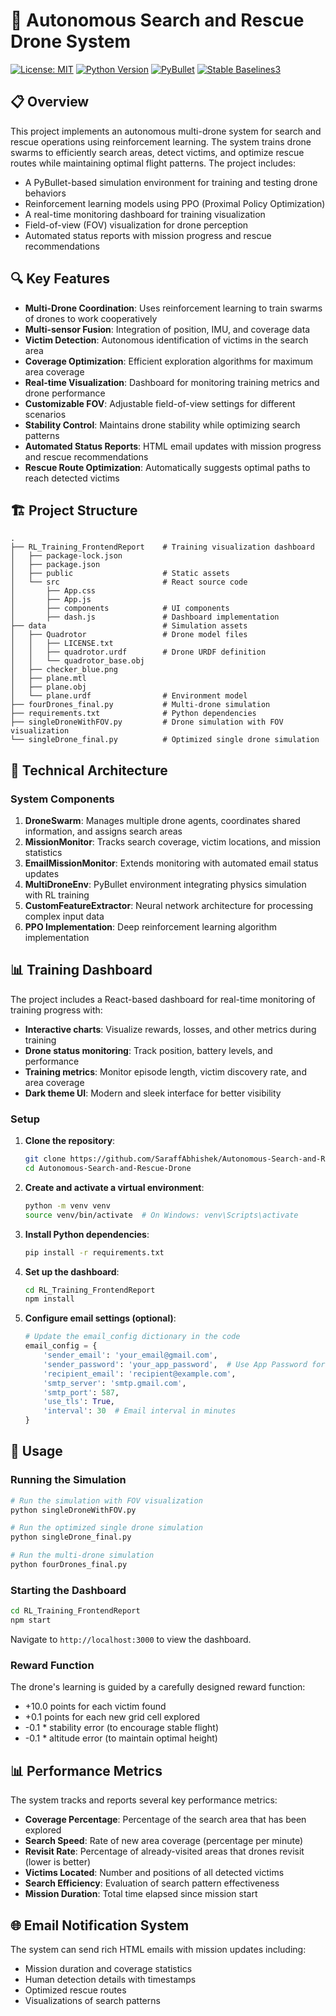 # 🚁 Autonomous Search and Rescue Drone System

[![License: MIT](https://img.shields.io/badge/License-MIT-blue.svg)](https://opensource.org/licenses/MIT)
[![Python Version](https://img.shields.io/badge/python-3.8%2B-blue)](https://www.python.org/downloads/)
[![PyBullet](https://img.shields.io/badge/simulation-PyBullet-red)](https://pybullet.org)
[![Stable Baselines3](https://img.shields.io/badge/RL-StableBaselines3-orange)](https://stable-baselines3.readthedocs.io/)

## 📋 Overview

This project implements an autonomous multi-drone system for search and rescue operations using reinforcement learning. The system trains drone swarms to efficiently search areas, detect victims, and optimize rescue routes while maintaining optimal flight patterns. The project includes:

- A PyBullet-based simulation environment for training and testing drone behaviors
- Reinforcement learning models using PPO (Proximal Policy Optimization)
- A real-time monitoring dashboard for training visualization
- Field-of-view (FOV) visualization for drone perception
- Automated status reports with mission progress and rescue recommendations

## 🔍 Key Features

- **Multi-Drone Coordination**: Uses reinforcement learning to train swarms of drones to work cooperatively
- **Multi-sensor Fusion**: Integration of position, IMU, and coverage data
- **Victim Detection**: Autonomous identification of victims in the search area
- **Coverage Optimization**: Efficient exploration algorithms for maximum area coverage
- **Real-time Visualization**: Dashboard for monitoring training metrics and drone performance
- **Customizable FOV**: Adjustable field-of-view settings for different scenarios
- **Stability Control**: Maintains drone stability while optimizing search patterns
- **Automated Status Reports**: HTML email updates with mission progress and rescue recommendations
- **Rescue Route Optimization**: Automatically suggests optimal paths to reach detected victims

## 🏗️ Project Structure

```
.
├── RL_Training_FrontendReport    # Training visualization dashboard
│   ├── package-lock.json
│   ├── package.json
│   ├── public                    # Static assets
│   └── src                       # React source code
│       ├── App.css
│       ├── App.js
│       ├── components            # UI components
│       ├── dash.js               # Dashboard implementation
├── data                          # Simulation assets
│   ├── Quadrotor                 # Drone model files
│   │   ├── LICENSE.txt
│   │   ├── quadrotor.urdf        # Drone URDF definition
│   │   └── quadrotor_base.obj
│   ├── checker_blue.png
│   ├── plane.mtl
│   ├── plane.obj
│   └── plane.urdf                # Environment model
├── fourDrones_final.py           # Multi-drone simulation
├── requirements.txt              # Python dependencies
├── singleDroneWithFOV.py         # Drone simulation with FOV visualization
└── singleDrone_final.py          # Optimized single drone simulation
```

## 🧠 Technical Architecture

### System Components

1. **DroneSwarm**: Manages multiple drone agents, coordinates shared information, and assigns search areas
2. **MissionMonitor**: Tracks search coverage, victim locations, and mission statistics
3. **EmailMissionMonitor**: Extends monitoring with automated email status updates
4. **MultiDroneEnv**: PyBullet environment integrating physics simulation with RL training
5. **CustomFeatureExtractor**: Neural network architecture for processing complex input data
6. **PPO Implementation**: Deep reinforcement learning algorithm implementation

## 📊 Training Dashboard

The project includes a React-based dashboard for real-time monitoring of training progress with:

- **Interactive charts**: Visualize rewards, losses, and other metrics during training
- **Drone status monitoring**: Track position, battery levels, and performance
- **Training metrics**: Monitor episode length, victim discovery rate, and area coverage
- **Dark theme UI**: Modern and sleek interface for better visibility

### Setup

1. **Clone the repository**:
   ```bash
   git clone https://github.com/SaraffAbhishek/Autonomous-Search-and-Rescue-Drone.git
   cd Autonomous-Search-and-Rescue-Drone
   ```

2. **Create and activate a virtual environment**:
   ```bash
   python -m venv venv
   source venv/bin/activate  # On Windows: venv\Scripts\activate
   ```

3. **Install Python dependencies**:
   ```bash
   pip install -r requirements.txt
   ```

4. **Set up the dashboard**:
   ```bash
   cd RL_Training_FrontendReport
   npm install
   ```

5. **Configure email settings (optional)**:
   ```python
   # Update the email_config dictionary in the code
   email_config = {
       'sender_email': 'your_email@gmail.com',
       'sender_password': 'your_app_password',  # Use App Password for Gmail
       'recipient_email': 'recipient@example.com',
       'smtp_server': 'smtp.gmail.com',
       'smtp_port': 587,
       'use_tls': True,
       'interval': 30  # Email interval in minutes
   }
   ```

## 🚀 Usage

### Running the Simulation

```bash
# Run the simulation with FOV visualization
python singleDroneWithFOV.py

# Run the optimized single drone simulation
python singleDrone_final.py

# Run the multi-drone simulation
python fourDrones_final.py
```

### Starting the Dashboard

```bash
cd RL_Training_FrontendReport
npm start
```

Navigate to `http://localhost:3000` to view the dashboard.

### Reward Function

The drone's learning is guided by a carefully designed reward function:

- +10.0 points for each victim found
- +0.1 points for each new grid cell explored
- -0.1 * stability error (to encourage stable flight)
- -0.1 * altitude error (to maintain optimal height)

## 📊 Performance Metrics

The system tracks and reports several key performance metrics:

- **Coverage Percentage**: Percentage of the search area that has been explored
- **Search Speed**: Rate of new area coverage (percentage per minute)
- **Revisit Rate**: Percentage of already-visited areas that drones revisit (lower is better)
- **Victims Located**: Number and positions of all detected victims
- **Search Efficiency**: Evaluation of search pattern effectiveness
- **Mission Duration**: Total time elapsed since mission start

## 🌐 Email Notification System

The system can send rich HTML emails with mission updates including:
- Mission duration and coverage statistics
- Human detection details with timestamps
- Optimized rescue routes
- Visualizations of search patterns
